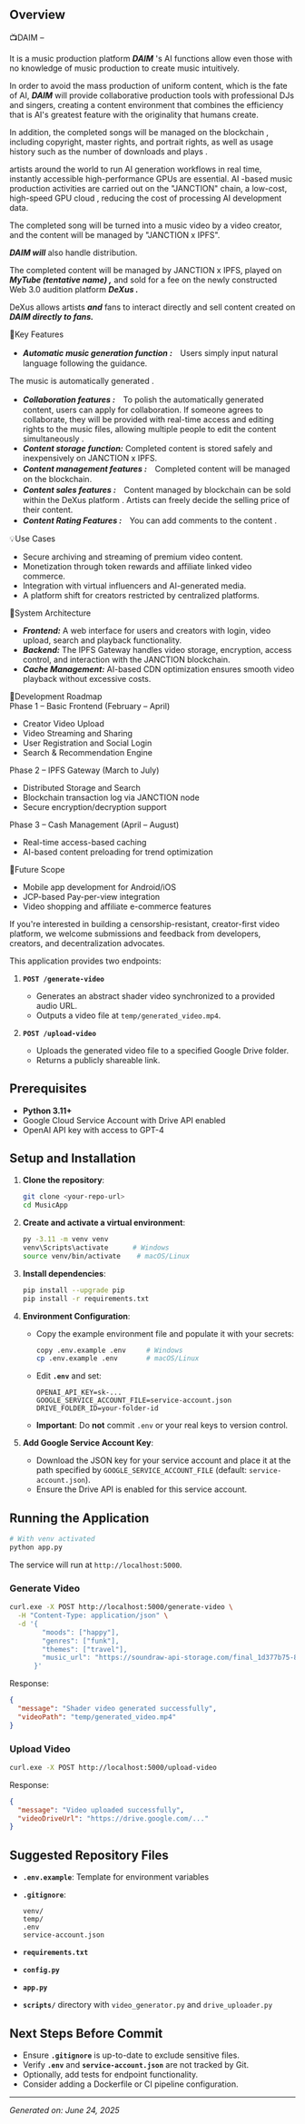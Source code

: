 ## Overview

📺DAIM –

It is a music production platform **_DAIM_** 's AI functions allow even those with no knowledge of music production to create music intuitively.

In order to avoid the mass production of uniform content, which is the fate of AI, **_DAIM_** will provide collaborative production tools with professional DJs and singers, creating a content environment that combines the efficiency that is AI's greatest feature with the originality that humans create.

In addition, the completed songs will be managed on the blockchain , including copyright, master rights, and portrait rights, as well as usage history such as the number of downloads and plays .

artists around the world to run AI generation workflows in real time, instantly accessible high-performance GPUs are essential. AI -based music production activities are carried out on the "JANCTION" chain, a low-cost, high-speed GPU cloud , reducing the cost of processing AI development data.

The completed song will be turned into a music video by a video creator, and the content will be managed by "JANCTION x IPFS".

**_DAIM will_** also handle distribution.

The completed content will be managed by JANCTION x IPFS, played on **_MyTube (tentative name) ,_** and sold for a fee on the newly constructed Web 3.0 audition platform **_DeXus ._**

DeXus allows artists **_and_** fans to interact directly and sell content created on **_DAIM directly to fans._**

🔗Key Features

- **_Automatic music generation function :_**　Users simply input natural language following the guidance.

The music is automatically generated .

- **_Collaboration features :_**　To polish the automatically generated content, users can apply for collaboration. If someone agrees to collaborate, they will be provided with real-time access and editing rights to the music files, allowing multiple people to edit the content simultaneously .
- **_Content storage function:_** Completed content is stored safely and inexpensively on JANCTION x IPFS.
- **_Content management features :_**　Completed content will be managed on the blockchain.
- **_Content sales features :_**　Content managed by blockchain can be sold within the DeXus platform . Artists can freely decide the selling price of their content.
- **_Content Rating Features :_**　You can add comments to the content .

💡Use Cases

- Secure archiving and streaming of premium video content.
- Monetization through token rewards and affiliate linked video commerce.
- Integration with virtual influencers and AI-generated media.
- A platform shift for creators restricted by centralized platforms.

🧩System Architecture

- **_Frontend:_** A web interface for users and creators with login, video upload, search and playback functionality.
- **_Backend:_** The IPFS Gateway handles video storage, encryption, access control, and interaction with the JANCTION blockchain.
- **_Cache Management:_** AI-based CDN optimization ensures smooth video playback without excessive costs.

🚀Development Roadmap  
Phase 1 – Basic Frontend (February – April)

- Creator Video Upload
- Video Streaming and Sharing
- User Registration and Social Login
- Search & Recommendation Engine

Phase 2 – IPFS Gateway (March to July)

- Distributed Storage and Search
- Blockchain transaction log via JANCTION node
- Secure encryption/decryption support

Phase 3 – Cash Management (April – August)

- Real-time access-based caching
- AI-based content preloading for trend optimization

🔧Future Scope

- Mobile app development for Android/iOS
- JCP-based Pay-per-view integration
- Video shopping and affiliate e-commerce features

If you're interested in building a censorship-resistant, creator-first video platform, we welcome submissions and feedback from developers, creators, and decentralization advocates.


This application provides two endpoints:

1. **`POST /generate-video`**

   * Generates an abstract shader video synchronized to a provided audio URL.
   * Outputs a video file at `temp/generated_video.mp4`.
2. **`POST /upload-video`**

   * Uploads the generated video file to a specified Google Drive folder.
   * Returns a publicly shareable link.

## Prerequisites

* **Python 3.11+**
* Google Cloud Service Account with Drive API enabled
* OpenAI API key with access to GPT-4

## Setup and Installation

1. **Clone the repository**:

   ```bash
   git clone <your-repo-url>
   cd MusicApp
   ```

2. **Create and activate a virtual environment**:

   ```bash
   py -3.11 -m venv venv
   venv\Scripts\activate      # Windows
   source venv/bin/activate    # macOS/Linux
   ```

3. **Install dependencies**:

   ```bash
   pip install --upgrade pip
   pip install -r requirements.txt
   ```

4. **Environment Configuration**:

   * Copy the example environment file and populate it with your secrets:

     ```bash
     copy .env.example .env     # Windows
     cp .env.example .env       # macOS/Linux
     ```
   * Edit **`.env`** and set:

     ```dotenv
     OPENAI_API_KEY=sk-...
     GOOGLE_SERVICE_ACCOUNT_FILE=service-account.json
     DRIVE_FOLDER_ID=your-folder-id
     ```
   * **Important**: Do **not** commit `.env` or your real keys to version control.

5. **Add Google Service Account Key**:

   * Download the JSON key for your service account and place it at the path specified by `GOOGLE_SERVICE_ACCOUNT_FILE` (default: `service-account.json`).
   * Ensure the Drive API is enabled for this service account.

## Running the Application

```bash
# With venv activated
python app.py
```

The service will run at `http://localhost:5000`.

### Generate Video

```bash
curl.exe -X POST http://localhost:5000/generate-video \
  -H "Content-Type: application/json" \
  -d '{
        "moods": ["happy"],
        "genres": ["funk"],
        "themes": ["travel"],
        "music_url": "https://soundraw-api-storage.com/final_1d377b75-80eb-4564-a6a5-feaabea8a9e1.mp3"
      }'
```

Response:

```json
{
  "message": "Shader video generated successfully",
  "videoPath": "temp/generated_video.mp4"
}
```

### Upload Video

```bash
curl.exe -X POST http://localhost:5000/upload-video
```

Response:

```json
{
  "message": "Video uploaded successfully",
  "videoDriveUrl": "https://drive.google.com/..."
}
```

## Suggested Repository Files

* **`.env.example`**: Template for environment variables
* **`.gitignore`**:

  ```gitignore
  venv/
  temp/
  .env
  service-account.json
  ```
* **`requirements.txt`**
* **`config.py`**
* **`app.py`**
* **`scripts/`** directory with `video_generator.py` and `drive_uploader.py`

## Next Steps Before Commit

* Ensure **`.gitignore`** is up-to-date to exclude sensitive files.
* Verify **`.env`** and **`service-account.json`** are not tracked by Git.
* Optionally, add tests for endpoint functionality.
* Consider adding a Dockerfile or CI pipeline configuration.

---

*Generated on: June 24, 2025*
